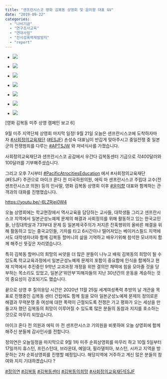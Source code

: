 ```yaml
---
title: "샌프란시스코 영화 김복동 상영회 및 윤미향 대표 GV"
date: "2019-09-22"
categories: 
  - "나비기금"
  - "연구조사교육"
  - "연대사업"
  - "전시성폭력재발방지"
  - "report"
---
```


- ![](http://womenandwar.net/kr/wp-content/uploads/2019/10/0921-샌프란시스코-사회정의교육재단-상영회-7-1024x768.jpg)
    
- ![](http://womenandwar.net/kr/wp-content/uploads/2019/10/0921-샌프란시스코-사회정의교육재단-상영회-6-768x1024.jpg)
    
- ![](http://womenandwar.net/kr/wp-content/uploads/2019/10/0921-샌프란시스코-사회정의교육재단-상영회-5-1024x768.jpg)
    
- ![](http://womenandwar.net/kr/wp-content/uploads/2019/10/0921-샌프란시스코-사회정의교육재단-상영회-4-1024x768.jpg)
    
- ![](http://womenandwar.net/kr/wp-content/uploads/2019/10/0921-샌프란시스코-사회정의교육재단-상영회-3-1024x768.jpg)
    
- ![](http://womenandwar.net/kr/wp-content/uploads/2019/10/0921-샌프란시스코-사회정의교육재단-상영회-1-1024x768.jpg)
    
- ![](http://womenandwar.net/kr/wp-content/uploads/2019/10/0921-샌프란시스코-사회정의교육재단-상영회-2-1024x768.jpg)
    

\[영화 김복동 미주 상영 캠페인 보고 6\]

9월 미주 지역단체 상영회 마지막 일정! 9월 21일 오늘은 샌프란시스코에 도착하자마자 [#사회정의교육재단](https://www.facebook.com/hashtag/%EC%82%AC%ED%9A%8C%EC%A0%95%EC%9D%98%EA%B5%90%EC%9C%A1%EC%9E%AC%EB%8B%A8?source=feed_text&epa=HASHTAG&__xts__%5B0%5D=68.ARADKxm_Mv7tljy9NLYzI9kCd8fO94N-EE_wYGRcIegbpddPTvFQDDnSJl0wLRIAFPkLTlhb4lDfxYtdt22Rvn3X5QD_2wuTuP1bwCL_0_mHyN7k9W3rRfpP2z9mGw2KlEVnEm05YA-pAvoN-S1pBRfvyXNmbfTd60CKClSWqqj2NMbMMgmjNRPHTKIjHyUKybpzyYk1Q0ystJw7ZD9yMfH3M2-J_ZoTmoN5F71NkSYgCNWStOXrBO8pf_lOSAxuc_ir9jj1s8eYyvYYmNeYzmXlboAqdxCZZtGFsCeTM6VhlLhPxfFXyh4irygTgDHt2LtbU7hsGGYduc0LvLAKIjGGwiZrTwjdHdo&__tn__=%2ANK-R) ([#ESJF](https://www.facebook.com/hashtag/esjf?source=feed_text&epa=HASHTAG&__xts__%5B0%5D=68.ARADKxm_Mv7tljy9NLYzI9kCd8fO94N-EE_wYGRcIegbpddPTvFQDDnSJl0wLRIAFPkLTlhb4lDfxYtdt22Rvn3X5QD_2wuTuP1bwCL_0_mHyN7k9W3rRfpP2z9mGw2KlEVnEm05YA-pAvoN-S1pBRfvyXNmbfTd60CKClSWqqj2NMbMMgmjNRPHTKIjHyUKybpzyYk1Q0ystJw7ZD9yMfH3M2-J_ZoTmoN5F71NkSYgCNWStOXrBO8pf_lOSAxuc_ir9jj1s8eYyvYYmNeYzmXlboAqdxCZZtGFsCeTM6VhlLhPxfFXyh4irygTgDHt2LtbU7hsGGYduc0LvLAKIjGGwiZrTwjdHdo&__tn__=%2ANK-R)) 손성숙 대표님이 반갑게 맞아주시고 중일전쟁 중 일본군의 전쟁범죄를 다루는 [#APTSJW](https://www.facebook.com/hashtag/aptsjw?source=feed_text&epa=HASHTAG&__xts__%5B0%5D=68.ARADKxm_Mv7tljy9NLYzI9kCd8fO94N-EE_wYGRcIegbpddPTvFQDDnSJl0wLRIAFPkLTlhb4lDfxYtdt22Rvn3X5QD_2wuTuP1bwCL_0_mHyN7k9W3rRfpP2z9mGw2KlEVnEm05YA-pAvoN-S1pBRfvyXNmbfTd60CKClSWqqj2NMbMMgmjNRPHTKIjHyUKybpzyYk1Q0ystJw7ZD9yMfH3M2-J_ZoTmoN5F71NkSYgCNWStOXrBO8pf_lOSAxuc_ir9jj1s8eYyvYYmNeYzmXlboAqdxCZZtGFsCeTM6VhlLhPxfFXyh4irygTgDHt2LtbU7hsGGYduc0LvLAKIjGGwiZrTwjdHdo&__tn__=%2ANK-R) 와 저녁식사를 가졌습니다.

사회정의교육재단과 샌프란시스코 공감에서 우간다 김복동센터 기금으로 각400달러와 100달러를 기부해주셨습니다.

그리고 오후 7시부터 [#PacificAtrocitiesEducation](https://www.facebook.com/hashtag/pacificatrocitieseducation?source=feed_text&epa=HASHTAG&__xts__%5B0%5D=68.ARADKxm_Mv7tljy9NLYzI9kCd8fO94N-EE_wYGRcIegbpddPTvFQDDnSJl0wLRIAFPkLTlhb4lDfxYtdt22Rvn3X5QD_2wuTuP1bwCL_0_mHyN7k9W3rRfpP2z9mGw2KlEVnEm05YA-pAvoN-S1pBRfvyXNmbfTd60CKClSWqqj2NMbMMgmjNRPHTKIjHyUKybpzyYk1Q0ystJw7ZD9yMfH3M2-J_ZoTmoN5F71NkSYgCNWStOXrBO8pf_lOSAxuc_ir9jj1s8eYyvYYmNeYzmXlboAqdxCZZtGFsCeTM6VhlLhPxfFXyh4irygTgDHt2LtbU7hsGGYduc0LvLAKIjGGwiZrTwjdHdo&__tn__=%2ANK-R) 에서 #사회정의교육재단 (#ESJF) 주관으로 마이크 혼다 전 미국하원의원, 에릭 마 샌프란시스코 주립대 교수(전 샌프란시스코 의원) 등의 인사말, 영화 김복동 상영회 이후 [#윤미향](https://www.facebook.com/hashtag/%EC%9C%A4%EB%AF%B8%ED%96%A5?source=feed_text&epa=HASHTAG&__xts__%5B0%5D=68.ARADKxm_Mv7tljy9NLYzI9kCd8fO94N-EE_wYGRcIegbpddPTvFQDDnSJl0wLRIAFPkLTlhb4lDfxYtdt22Rvn3X5QD_2wuTuP1bwCL_0_mHyN7k9W3rRfpP2z9mGw2KlEVnEm05YA-pAvoN-S1pBRfvyXNmbfTd60CKClSWqqj2NMbMMgmjNRPHTKIjHyUKybpzyYk1Q0ystJw7ZD9yMfH3M2-J_ZoTmoN5F71NkSYgCNWStOXrBO8pf_lOSAxuc_ir9jj1s8eYyvYYmNeYzmXlboAqdxCZZtGFsCeTM6VhlLhPxfFXyh4irygTgDHt2LtbU7hsGGYduc0LvLAKIjGGwiZrTwjdHdo&__tn__=%2ANK-R) 대표와 함께하는 관객과의 대화를 진행했습니다.

https://youtu.be/-6LZRjei0W4

오늘 상영회에는 학교현장에서 역사교육을 담당하는 교사들, 대학생들 그리고 샌프란시스코 지역에서 일본군성노예제 문제의 해결과 사회정의를 위해 활동하고 있는 한국교민들, 난징대학살과 731부대 문제 등 일본제국주의가 저지른 잔혹행위의 올바른 해결을 위해 활동하고 있는 중국교민들, 기차를 타고 6시간이나 떨어져있는 베이커스필드 지역에서도 대학생자녀와 함께 김복동 할머니의 삶을 기억하고 배우기위해 참석한 모녀까지 함께 해주신 뜻깊은 자리였습니다.

특히 김복동 할머니의 희망의 씨앗을 더 많은 분들이 나누고 배워 김복동의 희망이 될 수 있도록 학교교육과정에서 일본군성노예제 문제의 포함이 중요함에 인식을 함께하고 현재 지역에서 추진중인 9학년 교과과정 개정을 위한 결의안 채택에 힘을 모아줄 것을 당부하는 목소리도 있었고, 일본군’위안부’피해자들의 지난 30년간의 운동을 계승하는 것의 중요성이 강조되기도 했습니다.

끝으로 상영 후 질의응답 시간은 2020년 11월 25일 세계여성폭력 추방의 날 개관을 목표로 진행중인 김복동 센터 건립에도 함께 힘을 모아 일본군성노예제 문제의 정의로운 해결과 무력분쟁 중 여성에 대한 폭력이 근절되도록 전쟁은 가고 평화가 오는 세상을 만들고자 했던 김복동의 희망이 이루어질 수 있도록 많은 분들의 동참과 지지를 호소하는 것으로 마무리 되었습니다.

마이크 혼다 전 의원과 에릭 마 전 샌프란시스코 기의원을 비롯하여 오늘 상영회에 함께 해주신 분들께 감사인사를 전합니다.

정의연은 오늘일정을 마지막으로 9월 1차 미주 순회상영회를 마무리 하고 10월 5일부터 17일까지 휴스턴, 프린스턴대, 브라운대, 예일대, 필라델피아, 보스턴, 시카고 지역을 방문하는 2차 순회상영회를 진행할 예정입니다. 해당지역에 거주하고 계신 많은 분들의 참여와 지지 기대하겠습니다 ?

[#정의연](https://www.facebook.com/hashtag/%EC%A0%95%EC%9D%98%EC%97%B0?source=feed_text&epa=HASHTAG&__xts__%5B0%5D=68.ARAxiq1YXtCtz9cpehCsf7Vw-1Ip_BF_M1oA_w7KmgJXlp_YThvrB8e_P1DSYhjjvxfj_OXUkLrplLHLLiTQ3TZFb8RA4UP_-vfpc7Jpox0V2N6rIeGYbEVQj8xV-y0vDrS1w6uV6-oDoVeXrJ07lwhwTlL__0ZHwDdstZD2e0u-RWZ8-Ch3thNHiflmjjpuRwnxxfIk7lXv2verIpuem_H_KcIeFvRqgbWdZJ-PGQeZKbYjenJVgNCgggxUXYsDHugE2xmZ67kubfb17q_qWFe9gK-Tnc7aXNyl5nL4W4eS3nUFcQCTvqftIIYhDZC8F4HwrmWJdEVgJJ4uKlLfv3A4zQ&__tn__=%2ANK-R) [#김복동](https://www.facebook.com/hashtag/%EA%B9%80%EB%B3%B5%EB%8F%99?source=feed_text&epa=HASHTAG&__xts__%5B0%5D=68.ARAxiq1YXtCtz9cpehCsf7Vw-1Ip_BF_M1oA_w7KmgJXlp_YThvrB8e_P1DSYhjjvxfj_OXUkLrplLHLLiTQ3TZFb8RA4UP_-vfpc7Jpox0V2N6rIeGYbEVQj8xV-y0vDrS1w6uV6-oDoVeXrJ07lwhwTlL__0ZHwDdstZD2e0u-RWZ8-Ch3thNHiflmjjpuRwnxxfIk7lXv2verIpuem_H_KcIeFvRqgbWdZJ-PGQeZKbYjenJVgNCgggxUXYsDHugE2xmZ67kubfb17q_qWFe9gK-Tnc7aXNyl5nL4W4eS3nUFcQCTvqftIIYhDZC8F4HwrmWJdEVgJJ4uKlLfv3A4zQ&__tn__=%2ANK-R) [#김복동센터](https://www.facebook.com/hashtag/%EA%B9%80%EB%B3%B5%EB%8F%99%EC%84%BC%ED%84%B0?source=feed_text&epa=HASHTAG&__xts__%5B0%5D=68.ARAxiq1YXtCtz9cpehCsf7Vw-1Ip_BF_M1oA_w7KmgJXlp_YThvrB8e_P1DSYhjjvxfj_OXUkLrplLHLLiTQ3TZFb8RA4UP_-vfpc7Jpox0V2N6rIeGYbEVQj8xV-y0vDrS1w6uV6-oDoVeXrJ07lwhwTlL__0ZHwDdstZD2e0u-RWZ8-Ch3thNHiflmjjpuRwnxxfIk7lXv2verIpuem_H_KcIeFvRqgbWdZJ-PGQeZKbYjenJVgNCgggxUXYsDHugE2xmZ67kubfb17q_qWFe9gK-Tnc7aXNyl5nL4W4eS3nUFcQCTvqftIIYhDZC8F4HwrmWJdEVgJJ4uKlLfv3A4zQ&__tn__=%2ANK-R) [#김복동의희망](https://www.facebook.com/hashtag/%EA%B9%80%EB%B3%B5%EB%8F%99%EC%9D%98%ED%9D%AC%EB%A7%9D?source=feed_text&epa=HASHTAG&__xts__%5B0%5D=68.ARAxiq1YXtCtz9cpehCsf7Vw-1Ip_BF_M1oA_w7KmgJXlp_YThvrB8e_P1DSYhjjvxfj_OXUkLrplLHLLiTQ3TZFb8RA4UP_-vfpc7Jpox0V2N6rIeGYbEVQj8xV-y0vDrS1w6uV6-oDoVeXrJ07lwhwTlL__0ZHwDdstZD2e0u-RWZ8-Ch3thNHiflmjjpuRwnxxfIk7lXv2verIpuem_H_KcIeFvRqgbWdZJ-PGQeZKbYjenJVgNCgggxUXYsDHugE2xmZ67kubfb17q_qWFe9gK-Tnc7aXNyl5nL4W4eS3nUFcQCTvqftIIYhDZC8F4HwrmWJdEVgJJ4uKlLfv3A4zQ&__tn__=%2ANK-R) [#사회정의교육재단ESJF](https://www.facebook.com/hashtag/%EC%82%AC%ED%9A%8C%EC%A0%95%EC%9D%98%EA%B5%90%EC%9C%A1%EC%9E%AC%EB%8B%A8esjf?source=feed_text&epa=HASHTAG&__xts__%5B0%5D=68.ARAxiq1YXtCtz9cpehCsf7Vw-1Ip_BF_M1oA_w7KmgJXlp_YThvrB8e_P1DSYhjjvxfj_OXUkLrplLHLLiTQ3TZFb8RA4UP_-vfpc7Jpox0V2N6rIeGYbEVQj8xV-y0vDrS1w6uV6-oDoVeXrJ07lwhwTlL__0ZHwDdstZD2e0u-RWZ8-Ch3thNHiflmjjpuRwnxxfIk7lXv2verIpuem_H_KcIeFvRqgbWdZJ-PGQeZKbYjenJVgNCgggxUXYsDHugE2xmZ67kubfb17q_qWFe9gK-Tnc7aXNyl5nL4W4eS3nUFcQCTvqftIIYhDZC8F4HwrmWJdEVgJJ4uKlLfv3A4zQ&__tn__=%2ANK-R)
